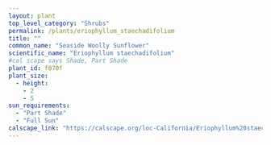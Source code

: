 ```yaml
---
layout: plant                                                              
top_level_category: "Shrubs"
permalink: /plants/eriophyllum_staechadifolium
title: ""
common_name: "Seaside Woolly Sunflower"
scientific_name: "Eriophyllum staechadifolium"
#cal scape says Shade, Part Shade
plant_id: f070f
plant_size:
  - height: 
    - 2
    - 5
sun_requirements:
  - "Part Shade"
  - "Full Sun"
calscape_link: "https://calscape.org/loc-California/Eriophyllum%20staechadifolium(%20)"
---
```



